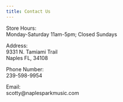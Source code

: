 ```yaml
---
title: Contact Us
---
```

<p>
  Store Hours: <br>
  Monday-Saturday 11am-5pm; Closed Sundays
</p>
<p>
  Address: <br>
  9331 N. Tamiami Trail <br>
  Naples FL, 34108 
</p>
<p>
  Phone Number: <br>
  239-598-9954
</p>
<p>
  Email: <br>
  scotty@naplesparkmusic.com
</p>
